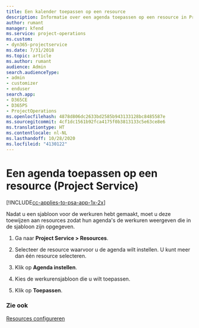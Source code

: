 ```yaml
---
title: Een kalender toepassen op een resource
description: Informatie over een agenda toepassen op een resource in Project Service
author: rumant
manager: kfend
ms.service: project-operations
ms.custom:
- dyn365-projectservice
ms.date: 7/31/2018
ms.topic: article
ms.author: rumant
audience: Admin
search.audienceType:
- admin
- customizer
- enduser
search.app:
- D365CE
- D365PS
- ProjectOperations
ms.openlocfilehash: 4878d806dc2633bd2585b943133128bc8485587e
ms.sourcegitcommit: 4cf1dc1561b92fca4175f0b3813133c5e63ce8e6
ms.translationtype: HT
ms.contentlocale: nl-NL
ms.lasthandoff: 10/28/2020
ms.locfileid: "4130122"
---
```

# <a name="apply-a-calendar-to-a-resource-project-service"></a>Een agenda toepassen op een resource (Project Service)

[!INCLUDE[cc-applies-to-psa-app-1x-2x](../includes/cc-applies-to-psa-app-1x-2x.md)]

Nadat u een sjabloon voor de werkuren hebt gemaakt, moet u deze toewijzen aan resources zodat hun agenda's de werkuren weergeven die in de sjabloon zijn opgegeven.  
  
1.  Ga naar **Project Service > Resources**.  
  
2.  Selecteer de resource waarvoor u de agenda wilt instellen. U kunt meer dan één resource selecteren.  
  
3.  Klik op **Agenda instellen**.  
  
4.  Kies de werkurensjabloon die u wilt toepassen.  
  
5.  Klik op **Toepassen**.  
  
### <a name="see-also"></a>Zie ook  
 [Resources configureren](../psa/set-up-resources.md)
